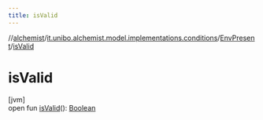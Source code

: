 ```yaml
---
title: isValid
---
```

//[alchemist](../../../index.html)/[it.unibo.alchemist.model.implementations.conditions](../index.html)/[EnvPresent](index.html)/[isValid](is-valid.html)



# isValid



[jvm]\
open fun [isValid](is-valid.html)(): [Boolean](https://kotlinlang.org/api/latest/jvm/stdlib/kotlin/-boolean/index.html)




